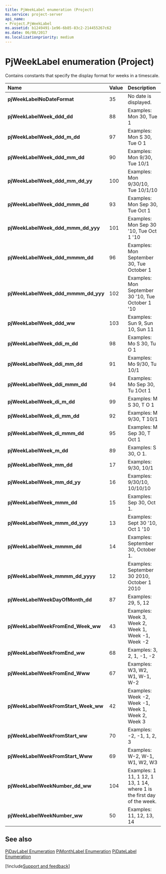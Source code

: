 ```yaml
---
title: PjWeekLabel enumeration (Project)
ms.service: project-server
api_name:
- Project.PjWeekLabel
ms.assetid: b1249491-1e96-6b85-83c2-214455267c62
ms.date: 06/08/2017
ms.localizationpriority: medium
---
```



# PjWeekLabel enumeration (Project)

Contains constants that specify the display format for weeks in a timescale.



|Name|Value|Description|
|:-----|:-----|:-----|
|**pjWeekLabelNoDateFormat**|35|No date is displayed.|
|**pjWeekLabelWeek_ddd_dd**|88|Examples: Mon 30, Tue 1|
|**pjWeekLabelWeek_ddd_m_dd**|97|Examples: Mon S 30, Tue O 1|
|**pjWeekLabelWeek_ddd_mm_dd**|90|Examples: Mon 9/30, Tue 10/1|
|**pjWeekLabelWeek_ddd_mm_dd_yy**|100|Examples: Mon 9/30/10, Tue 10/1/10|
|**pjWeekLabelWeek_ddd_mmm_dd**|93|Examples: Mon Sep 30, Tue Oct 1|
|**pjWeekLabelWeek_ddd_mmm_dd_yyy**|101|Examples: Mon Sep 30 '10, Tue Oct 1 '10|
|**pjWeekLabelWeek_ddd_mmmm_dd**|96|Examples: Mon September 30, Tue October 1|
|**pjWeekLabelWeek_ddd_mmmm_dd_yyy**|102|Examples: Mon September 30 '10, Tue October 1 '10|
|**pjWeekLabelWeek_ddd_ww**|103|Examples: Sun 9, Sun 10, Sun 11|
|**pjWeekLabelWeek_ddi_m_dd**|98|Examples: Mo S 30, Tu O 1|
|**pjWeekLabelWeek_ddi_mm_dd**|91|Examples: Mo 9/30, Tu 10/1|
|**pjWeekLabelWeek_ddi_mmm_dd**|94|Examples: Mo Sep 30, Tu 1Oct 1|
|**pjWeekLabelWeek_di_m_dd**|99|Examples: M S 30, T O 1|
|**pjWeekLabelWeek_di_mm_dd**|92|Examples: M 9/30, T 10/1|
|**pjWeekLabelWeek_di_mmm_dd**|95|Examples: M Sep 30, T Oct 1|
|**pjWeekLabelWeek_m_dd**|89|Examples: S 30, O 1.|
|**pjWeekLabelWeek_mm_dd**|17|Examples: 9/30, 10/1|
|**pjWeekLabelWeek_mm_dd_yy**|16|Examples: 9/30/10, 10/10/10|
|**pjWeekLabelWeek_mmm_dd**|15|Examples: Sep 30, Oct 1.|
|**pjWeekLabelWeek_mmm_dd_yyy**|13|Examples: Sept 30 '10, Oct 1 '10|
|**pjWeekLabelWeek_mmmm_dd**|14|Examples: September 30, October 1. |
|**pjWeekLabelWeek_mmmm_dd_yyyy**|12|Examples: September 30 2010, October 1 2010|
|**pjWeekLabelWeekDayOfMonth_dd**|87|Examples: 29, 5, 12|
|**pjWeekLabelWeekFromEnd_Week_ww**|43|Examples: Week 3, Week 2, Week 1, Week -1, Week -2|
|**pjWeekLabelWeekFromEnd_ww**|68|Examples: 3, 2, 1, -1, -2|
|**pjWeekLabelWeekFromEnd_Www**|67|Examples: W3, W2, W1, W-1, W-2|
|**pjWeekLabelWeekFromStart_Week_ww**|42|Examples: Week -2, Week -1, Week 1, Week 2, Week 3|
|**pjWeekLabelWeekFromStart_ww**|70|Examples: -2, -1, 1, 2, 3|
|**pjWeekLabelWeekFromStart_Www**|69|Examples: W-2, W-1, W1, W2, W3|
|**pjWeekLabelWeekNumber_dd_ww**|104|Examples: 1 11, 1 12, 1 13, 1 14, where 1 is the first day of the week.|
|**pjWeekLabelWeekNumber_ww**|50|Examples: 11, 12, 13, 14|

## See also


[PjDayLabel Enumeration](Project.PjDayLabel.md)
[PjMonthLabel Enumeration](Project.PjMonthLabel.md)
[PjDateLabel Enumeration](Project.PjDateLabel.md)

[!include[Support and feedback](~/includes/feedback-boilerplate.md)]
